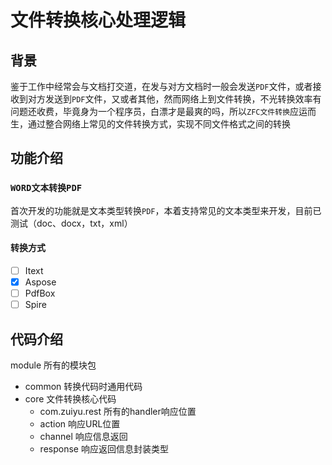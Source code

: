 # 文件转换核心处理逻辑
## 背景
鉴于工作中经常会与文档打交道，在发与对方文档时一般会发送`PDF`文件，或者接收到对方发送到`PDF`文件，又或者其他，然而网络上到文件转换，不光转换效率有问题还收费，毕竟身为一个程序员，白漂才是最爽的吗，所以`ZFC文件转换`应运而生，通过整合网络上常见的文件转换方式，实现不同文件格式之间的转换
## 功能介绍
### `WORD文本转换PDF`
首次开发的功能就是文本类型转换`PDF`，本着支持常见的文本类型来开发，目前已测试（doc、docx，txt，xml）
#### 转换方式
- [ ] Itext
- [x] Aspose
- [ ] PdfBox
- [ ] Spire

## 代码介绍
module 所有的模块包
 - common 转换代码时通用代码
 - core 文件转换核心代码
   - com.zuiyu.rest 所有的handler响应位置
   - action 响应URL位置
   - channel 响应信息返回
   - response 响应返回信息封装类型


